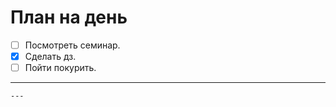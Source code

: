 # План на день
* [ ] Посмотреть семинар.
* [x] Сделать дз.
* [ ] Пойти покурить.
---
~~~ Когда нибудь бросим~~~
---
